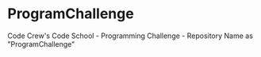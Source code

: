 # ProgramChallenge
Code Crew's Code School - Programming Challenge - Repository Name as "ProgramChallenge"
